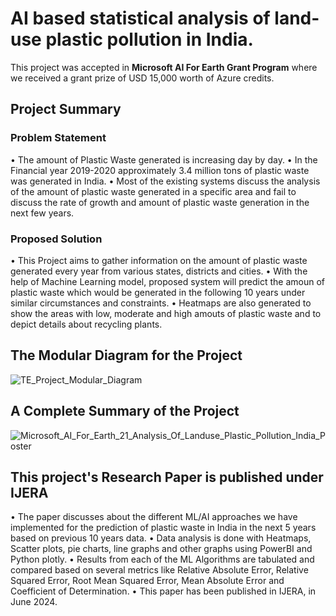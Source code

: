 # AI based statistical analysis of land-use plastic pollution in India.

This project was accepted in **Microsoft AI For Earth Grant Program** where we received a grant prize of USD 15,000 worth of Azure credits.

## **Project Summary**

### **Problem Statement**
•	The amount of Plastic Waste generated is increasing day by day.
•	In the Financial year 2019-2020 approximately 3.4 million tons of plastic waste was generated in India.
•	Most of the existing systems discuss the analysis of the amount of plastic waste generated in a specific area and fail to discuss the rate of growth and amount of plastic waste generation in the next few years.

### **Proposed Solution**
•	This Project aims to gather information on the amount of plastic waste generated every year from various states, districts and cities.
•	With the help of Machine Learning model, proposed system will predict the amoun of plastic waste which would be generated in the following 10 years under similar circumstances and constraints.
•	Heatmaps are also generated to show the areas with low, moderate and high amouts of plastic waste and to depict details about recycling plants.

## **The Modular Diagram for the Project**

![TE_Project_Modular_Diagram](https://github.com/user-attachments/assets/b382f67d-3210-4345-b076-de3f5b814282)

## **A Complete Summary of the Project**

![Microsoft_AI_For_Earth_21_Analysis_Of_Landuse_Plastic_Pollution_India_Poster](https://github.com/user-attachments/assets/57988a8d-d61e-4914-922c-85f96ba4ddf6)

## **This project's Research Paper is published under IJERA**
•	The paper discusses about the different ML/AI approaches we have implemented for the prediction of plastic waste in India in the next 5 years based on previous 10 years data. 
•	Data analysis is done with Heatmaps, Scatter plots, pie charts, line graphs and other graphs using PowerBI and Python plotly.
•	Results from each of the ML Algorithms are tabulated and compared based on several metrics like Relative Absolute Error, Relative Squared Error, Root Mean Squared Error, Mean Absolute Error and Coefficient of Determination.
•	This paper has been published in IJERA, in June 2024.
